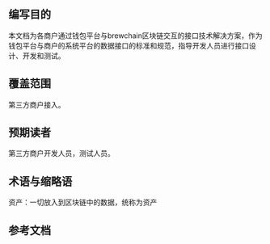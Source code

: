 ## 编写目的
本文档为各商户通过钱包平台与brewchain区块链交互的接口技术解决方案，作为钱包平台与商户的系统平台的数据接口的标准和规范，指导开发人员进行接口设计、开发和测试。

## 覆盖范围

第三方商户接入。

## 预期读者
第三方商户开发人员，测试人员。

## 术语与缩略语

资产：一切放入到区块链中的数据，统称为资产

## 参考文档


